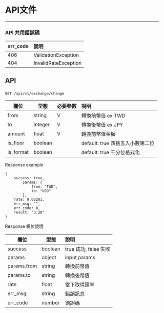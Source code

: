 # API文件 


---

### API 共用錯誤碼

| err_code | 說明              |
| ---- | :---------------- |
| 406  | ValidationException          |
| 404  | InvalidRateException          |


## API

### 
```plaintext
GET /api/v1/exchange/change
```

| 欄位       | 型態    | 必要參數 | 說明                                 |
| ---------- | ------- | -------- | :----------------------------------- |
| from         | string | V        | 轉換前幣值 ex TWD           |
| to | integer | V        | 轉換後幣值 ex JPY                    |
| amount       | float  | V        | 轉換前幣值金額 |
| is_floor   | boolean  |         | default: true 四捨五入小數第二位 |
| is_format   | boolean  |         | default: true  千分位格式化 |

Response example

```
{
    success: true,
        params: {
            from: "TWD",
            to: "USD"
        },
    rate: 0.03281,
    err_msg: "",
    err_code: 0,
    result: "3.28"
}
```

Response 欄位說明

| 欄位       | 型態    |  說明                                 |
| ---------- | ------- | :----------------------------------- |
| success         | boolean |   true 成功, false 失敗          |
| params | object |    input params                    |
| params.from | string |   轉換前幣值                    |
| params.to | string |   轉換後幣值                   |
| rate       | float  |    當下取得匯率 |
| err_msg   | string  |   錯誤訊息 |
| err_code   | number  |   錯誤碼 |

